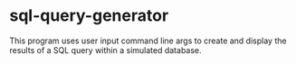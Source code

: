 # sql-query-generator
This program uses user input command line args to create and display the results of a SQL query within a simulated database.
